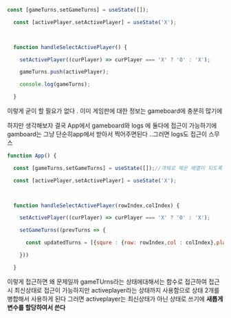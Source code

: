 
```jsx
const [gameTurns,setGameTurns] = useState([]);

  const [activePlayer,setActivePlayer] = useState('X');

  

  function handleSelectActivePlayer() {

    setActivePlayer((curPlayer) => curPlayer === 'X' ? 'O' : 'X');

    gameTurns.push(activePlayer);

    console.log(gameTurns);

  }
```

이렇게 굳이 할 필요가 없다 .
이미 게임판에 대한 정보는 gameboard에 충분히 많기에 

하지만 생각해보자 결국 App에서 gameboard와 logs 에 둘다에 접근이 가능하기에 
gamboard는 그냥 단순히app에서 받아서 찍어주면된다 ..그러면 logs도 접근이 스무스 

```jsx
function App() {

  const [gameTurns,setGameTurns] = useState([]);//객체로 체운 배열이 되도록 한다. 객체는 어떤버튼을 눌렀는지 행과열,누가 눌렀는지

  const [activePlayer,setActivePlayer] = useState('X');

  

  function handleSelectActivePlayer(rowIndex,colIndex) {

    setActivePlayer((curPlayer) => curPlayer === 'X' ? 'O' : 'X');

    setGameTurns((prevTurns => {

      const updatedTurns = [{squre : {row: rowIndex,col : colIndex},player: {activePlayer}},...prevTurns];//항상 첫번째가 가장 최신것이 되게 한다 .

    }))

  }
```

 이렇게 접근하면 왜 문제일까
 gameTUrns라는 상태에대해서는 함수로 접근하여 접근시 최신상태로 접근이 가능하지만 
 activeplayer라는 상태까지 사용함으로 상태 2개를 병합해서 사용하게 된다 그러면
 activeplayer는 최신상태가 아닌 상태로 쓰기에 **새롭게 변수를 할당하여서 쓴다**


